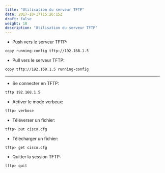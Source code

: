 ```yaml
---
title: "Utilisation du serveur TFTP"
date: 2017-10-17T15:26:15Z
draft: false
weight: 10
description: "Utilisation du serveur TFTP"
---
```



- Push vers le serveur TFTP:
```bash  
copy running-config tftp://192.168.1.5
```

- Pull vers le serveur TFTP:
```bash  
copy tftp://192.168.1.5 running-config
```

---

- Se connecter en TFTP:
```bash  
tftp 192.168.1.5
```

- Activer le mode verbeux:
```bash
tftp> verbose
```

- Téléverser un fichier:
```bash  
tftp> put cisco.cfg
```

- Télécharger un fichier:
```bash  
tftp> get cisco.cfg
```

- Quitter la session TFTP:
```bash  
tftp> quit
```
